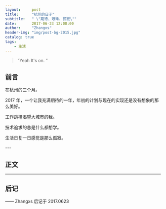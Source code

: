 ```yaml
---
layout:     post
title:      "杭州的日子"
subtitle:   " \"期待、艰难、孤寂\""
date:       2017-06-23 12:00:00
author:     "Zhangxs"
header-img: "img/post-bg-2015.jpg"
catalog: true
tags:
    - 生活
---
```


> “Yeah It's on. ”


## 前言

在杭州的三个月。



2017 年，一个让我充满期待的一年，年初的计划与现在的实现还是没有想象的那么美好。


工作跳槽渴望大城市的我。

技术追求的总是什么都想学。

生活日复一日感觉是那么孤寂。

<p id = "build"></p>
---

## 正文





---


## 后记



—— Zhangxs 后记于 2017.0623

